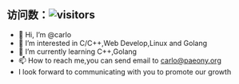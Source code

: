 ## 访问数：![visitors](https://visitor-badge.glitch.me/badge?page_id=riofutab&left_color=green&right_color=red)

- 👋 Hi, I’m @carlo
- 👀 I’m interested in C/C++,Web Develop,Linux and Golang
- 🌱 I’m currently learning C++,Golang
- 📫 How to reach me,you can send email to carlo@paeony.org
- I look forward to communicating with you to promote our growth
<!---
riofutab/riofutab is a ✨ special ✨ repository because its `README.md` (this file) appears on your GitHub profile.
You can click the Preview link to take a look at your changes.
--->
